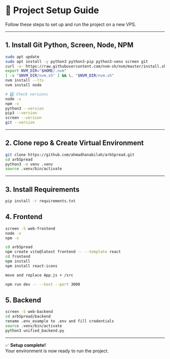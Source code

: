 # 🚀 Project Setup Guide

Follow these steps to set up and run the project on a new VPS.

---

## 1. Install Git Python, Screen, Node, NPM

```bash
sudo apt update
sudo apt install -y python3 python3-pip python3-venv screen git
curl -o- https://raw.githubusercontent.com/nvm-sh/nvm/master/install.sh | bash
export NVM_DIR="$HOME/.nvm"
[ -s "$NVM_DIR/nvm.sh" ] && \. "$NVM_DIR/nvm.sh"
nvm install --lts
nvm install node

# 4️⃣ Check versions
node -v
npm -v
python3 --version
pip3 --version
screen --version
git --version

```

---

## 2. Clone repo & Create Virtual Environment

```bash
git clone https://github.com/ahmadhanabilah/arbSpread.git
cd arbSpread
python3 -m venv .venv
source .venv/bin/activate
```

---

## 3. Install Requirements

```bash
pip install -r requirements.txt
```

## 4. Frontend

```bash
screen -S web-frontend
node -v
npm -v

cd arbSpread
npm create vite@latest frontend -- --template react
cd frontend
npm install
npm install react-icons

move and replace App.js + /src

npm run dev -- --host --port 3000
```



## 5. Backend

```bash
screen -S web-backend
cd arbSpread/backend
rename .env_example to .env and fill credentials
source .venv/bin/activate
python3 unified_backend.py
```

---

✅ **Setup complete!**  
Your environment is now ready to run the project.
